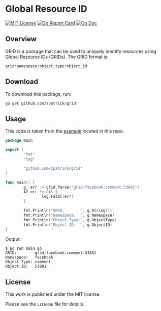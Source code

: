 # Global Resource ID

[![MIT License](https://img.shields.io/badge/license-MIT-blue.svg)](https://github.com/zpatrick/grid/blob/master/LICENSE)
[![Go Report Card](https://goreportcard.com/badge/github.com/zpatrick/grid)](https://goreportcard.com/report/github.com/zpatrick/grid)
[![Go Doc](https://godoc.org/github.com/zpatrick/grid?status.svg)](https://godoc.org/github.com/zpatrick/grid)

## Overview
GRID is a package that can be used to uniquely identify resources using Global Resource IDs (GRIDs). 
The GRID format is:
```
grid:namespace:object_type:object_id
```

## Download
To download this package, run:
```
go get github.com/zpatrick/grid
```

## Usage
This code is taken from the [example](/example) located in this repo.

```go
package main

import (
        "fmt"
        "log"

        "github.com/zpatrick/grid"
)

func main() {
        g, err := grid.Parse("grid:facebook:comment:53881")
        if err != nil {
                log.Fatal(err)
        }

        fmt.Println("GRID:       ", g.String())
        fmt.Println("Namespace:  ", g.Namespace)
        fmt.Println("Object Type:", g.ObjectType)
        fmt.Println("Object ID:  ", g.ObjectID)
}
```

Output:
```console
$ go run main.go
GRID:        grid:facebook:comment:53881
Namespace:   facebook
Object Type: comment
Object ID:   53881
```

## License
This work is published under the MIT license.

Please see the `LICENSE` file for details.
